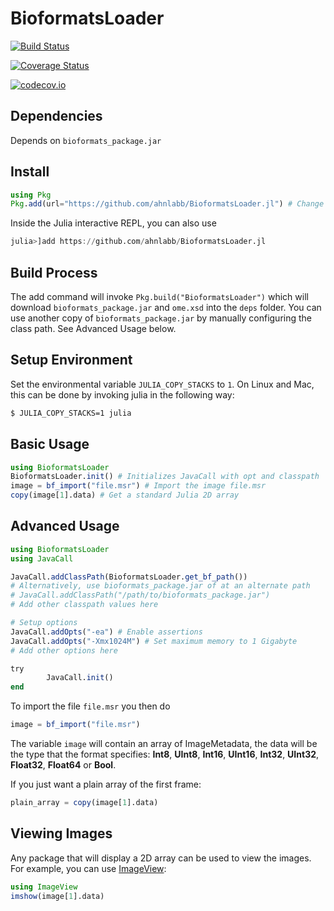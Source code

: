 # BioformatsLoader

[![Build Status](https://travis-ci.org/ahnlabb/BioformatsLoader.jl.svg?branch=master)](https://travis-ci.org/ahnlabb/BioformatsLoader.jl)

[![Coverage Status](https://coveralls.io/repos/ahnlabb/BioformatsLoader.jl/badge.svg?branch=master&service=github)](https://coveralls.io/github/ahnlabb/BioformatsLoader.jl?branch=master)

[![codecov.io](http://codecov.io/github/ahnlabb/BioformatsLoader.jl/coverage.svg?branch=master)](http://codecov.io/github/ahnlabb/BioformatsLoader.jl?branch=master)

## Dependencies

Depends on `bioformats_package.jar`

## Install

```julia
using Pkg
Pkg.add(url="https://github.com/ahnlabb/BioformatsLoader.jl") # Change if forked
```

Inside the Julia interactive REPL, you can also use
```julia
julia>]add https://github.com/ahnlabb/BioformatsLoader.jl
```

## Build Process

The add command will invoke `Pkg.build("BioformatsLoader")` which will download `bioformats_package.jar` and `ome.xsd` into the `deps` folder. You can use another copy of `bioformats_package.jar` by manually configuring the class path. See Advanced Usage below.

## Setup Environment

Set the environmental variable `JULIA_COPY_STACKS` to `1`. On Linux and Mac, this can be done by invoking julia in the following way:

```bash
$ JULIA_COPY_STACKS=1 julia
```

## Basic Usage

```julia
using BioformatsLoader
BioformatsLoader.init() # Initializes JavaCall with opt and classpath
image = bf_import("file.msr") # Import the image file.msr
copy(image[1].data) # Get a standard Julia 2D array
```

## Advanced Usage

```julia
using BioformatsLoader
using JavaCall

JavaCall.addClassPath(BioformatsLoader.get_bf_path())
# Alternatively, use bioformats_package.jar of at an alternate path
# JavaCall.addClassPath("/path/to/bioformats_package.jar")
# Add other classpath values here

# Setup options
JavaCall.addOpts("-ea") # Enable assertions
JavaCall.addOpts("-Xmx1024M") # Set maximum memory to 1 Gigabyte
# Add other options here

try
        JavaCall.init()
end
```

To import the file `file.msr` you then do

```julia
image = bf_import("file.msr")
```

The variable `image` will contain an array of ImageMetadata, the data will be the type that the format specifies: __Int8__, __UInt8__, __Int16__, __UInt16__, __Int32__, __UInt32__, __Float32__, __Float64__ or __Bool__.

If you just want a plain array of the first frame:

```julia
plain_array = copy(image[1].data)
```

## Viewing Images

Any package that will display a 2D array can be used to view the images. For example, you can use [ImageView](https://github.com/JuliaImages/ImageView.jl):

```julia
using ImageView
imshow(image[1].data)
```
